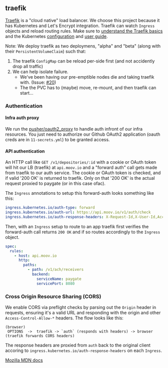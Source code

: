 ## traefik

[Traefik](https://docs.traefik.io/) is a "cloud native" load balancer. We choose this project because it has Kubernetes and Let's Encrypt integration. Traefik can watch `Ingress` objects and reload routing rules. Make sure to [understand the Traefik basics](https://docs.traefik.io/basics/) and the Kubernetes [configuration](https://docs.traefik.io/configuration/backends/kubernetes/) and [user guide](https://docs.traefik.io/user-guide/kubernetes/).

Note: We deploy traefik as two deploymens, "alpha" and "beta" (along with their `PersistentVolumeClaim`) such that:

1. The traefik `ConfigMap` can be reload per-side first (and not accidently drop all traffic)
1. We can help isolate failure.
   - We've been having our pre-emptible nodes die and taking traefik with. (Issue: [#20](https://github.com/moov-io/infra/issues/20))
   - The the PVC has to (maybe) move, re-mount, and then traefik can start...

### Authentication

#### Infra auth proxy

We run the [pusher/oauth2_proxy](https://github.com/pusher/oauth2_proxy) to handle auth infront of our infra resources. You just need to authorize our Github OAuth2 application (oauth creds are in `11-secrets.yml`) to be granted access.

#### API authentication

An HTTP call like `GET /v1/depositories/:id` with a cookie or OAuth token will hit our LB (traefik)  at `api.moov.io` and a "forward auth" call gets made from traefik to our auth service. The cookie or OAuth token is checked, and if valid '200 OK' is returned to traefik. Only on that '200 OK' is the actual request proxied to paygate (or in this case ofac).

The `Ingress` annotations to setup this forward-auth looks something like this:

```yaml
ingress.kubernetes.io/auth-type: forward
ingress.kubernetes.io/auth-url: https://api.moov.io/v1/auth/check
ingress.kubernetes.io/auth-response-headers: X-Request-Id,X-User-Id,Access-Control-Allow-Origin,Access-Control-Allow-Methods,Access-Control-Allow-Headers,Access-Control-Allow-Credentials,Content-Type
```

Then, with an `Ingress` setup to route to an app traefik first verifies the forward-auth call returns `200 OK` and if so routes accordingly to the `Ingress` object.

```yaml
spec:
  rules:
    - host: api.moov.io
      http:
        paths:
          - path: /v1/ach/receivers
            backend:
              serviceName: paygate
              servicePort: 8080
```

### Cross Origin Resource Sharing (CORS)

We enable CORS via preflight checks by parsing out the `Origin` header in requests, ensuring it's a valid URL and responding with the origin and other `Access-Control-Allow-*` headers. The flow looks like this:

```
(browser)
 OPTIONS  ->  traefik -> `auth` (responds with headers) -> browser (traefik forwards CORS headers)
```

The response headers are proxied from `auth` back to the original client accoring to `ingress.kubernetes.io/auth-response-headers` on each `Ingress`.

[Mozilla MDN docs](https://developer.mozilla.org/en-US/docs/Web/HTTP/CORS)
